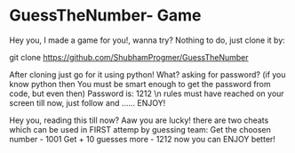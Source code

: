 # GuessTheNumber- Game

Hey you, I made a game for you!, wanna try? Nothing to do, just clone it by:

git clone https://github.com/ShubhamProgmer/GuessTheNumber

After cloning just go for it using python! What? asking for password? (if you know python then You must be smart enough to get the password from code, but even then) 
Password is: 1212
\n
rules must have reached on your screen till now, just follow and ......
ENJOY!





Hey you, reading this till now? Aaw you are lucky! there are two cheats which can be used in FIRST attemp by guessing team:
Get the choosen number - 1001
Get + 10 guesses more - 1212
now you can ENJOY better!
